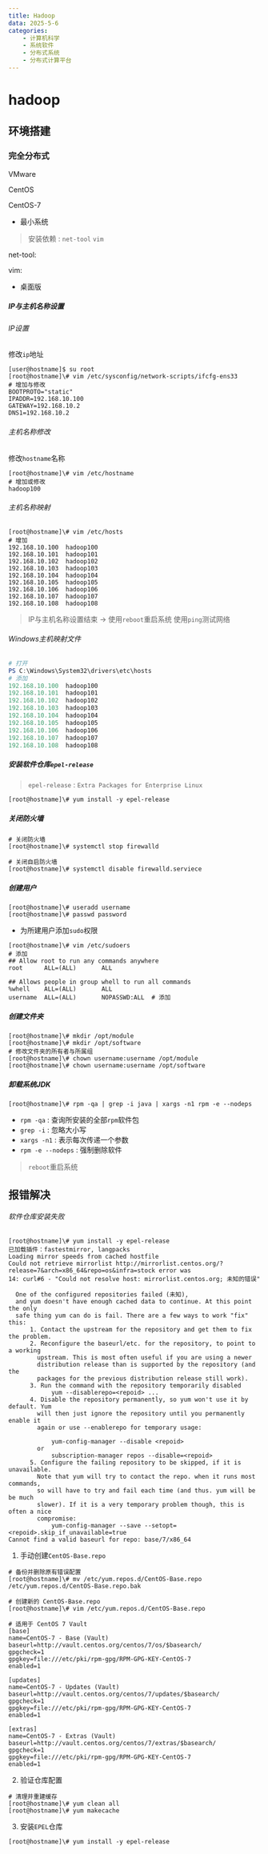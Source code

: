 ```yaml
---
title: Hadoop
data: 2025-5-6
categories:
    - 计算机科学
    - 系统软件
    - 分布式系统
    - 分布式计算平台
---
```


# hadoop

<!-- 
```yaml
title: hadoop
data: 2025-5-6
categories: 
    - 计算机科学
    - 系统软件
    - 分布式系统
    - 分布式计算平台
``` 
-->

## 环境搭建

### 完全分布式

VMware

CentOS

CentOS-7

- 最小系统
> 安装依赖 : `net-tool` `vim`

net-tool:

vim:


- 桌面版

##### IP与主机名称设置

###### IP设置

修改`ip`地址
```shell
[user@hostname]$ su root
[root@hostname]\# vim /etc/sysconfig/network-scripts/ifcfg-ens33
# 增加与修改
BOOTPROTO="static"
IPADDR=192.168.10.100
GATEWAY=192.168.10.2
DNS1=192.168.10.2
```

###### 主机名称修改

修改`hostname`名称
```shell
[root@hostname]\# vim /etc/hostname
# 增加或修改
hadoop100
```

###### 主机名称映射
```shell
[root@hostname]\# vim /etc/hosts
# 增加
192.168.10.100  hadoop100
192.168.10.101  hadoop101
192.168.10.102  hadoop102
192.168.10.103  hadoop103
192.168.10.104  hadoop104
192.168.10.105  hadoop105
192.168.10.106  hadoop106
192.168.10.107  hadoop107
192.168.10.108  hadoop108

```

> IP与主机名称设置结束 -> 使用`reboot`重启系统  使用`ping`测试网络

###### Windows主机映射文件
```powershell
# 打开
PS C:\Windows\System32\drivers\etc\hosts
# 添加
192.168.10.100  hadoop100
192.168.10.101  hadoop101
192.168.10.102  hadoop102
192.168.10.103  hadoop103
192.168.10.104  hadoop104
192.168.10.105  hadoop105
192.168.10.106  hadoop106
192.168.10.107  hadoop107
192.168.10.108  hadoop108
```

##### 安装软件仓库`epel-release`
> `epel-release` : `Extra Packages for Enterprise Linux`

```shell
[root@hostname]\# yum install -y epel-release
```

##### 关闭防火墙
```shell
# 关闭防火墙
[root@hostname]\# systemctl stop firewalld

# 关闭自启防火墙
[root@hostname]\# systemctl disable firewalld.serviece
```

##### 创建用户
```shell
[root@hostname]\# useradd username
[root@hostname]\# passwd password
```

- 为所建用户添加`sudo`权限
```shell
[root@hostname]\# vim /etc/sudoers
# 添加
## Allow root to run any commands anywhere
root      ALL=(ALL)       ALL

## Allows people in group whell to run all commands
%whell    ALL=(ALL)       ALL
username  ALL=(ALL)       NOPASSWD:ALL  # 添加

```

##### 创建文件夹
```shell
[root@hostname]\# mkdir /opt/module
[root@hostname]\# mkdir /opt/software
# 修改文件夹的所有者与所属组
[root@hostname]\# chown username:username /opt/module
[root@hostname]\# chown username:username /opt/software
```

##### 卸载系统JDK
```shell
[root@hostname]\# rpm -qa | grep -i java | xargs -n1 rpm -e --nodeps 
```
- `rpm -qa` : 查询所安装的全部`rpm`软件包
- `grep -i` : 忽略大小写
- `xargs -n1` : 表示每次传递一个参数
- `rpm -e --nodeps` : 强制删除软件



> `reboot`重启系统





## 报错解决

###### 软件仓库安装失败

```shell
[root@hostname]\# yum install -y epel-release
已加载插件：fastestmirror, langpacks
Loading mirror speeds from cached hostfile
Could not retrieve mirrorlist http://mirrorlist.centos.org/?release=7&arch=x86_64&repo=os&infra=stock error was
14: curl#6 - "Could not resolve host: mirrorlist.centos.org; 未知的错误"

  One of the configured repositories failed (未知),
  and yum doesn't have enough cached data to continue. At this point the only
  safe thing yum can do is fail. There are a few ways to work "fix" this:
      1. Contact the upstream for the repository and get them to fix the problem.
      2. Reconfigure the baseurl/etc. for the repository, to point to a working
        upstream. This is most often useful if you are using a newer
        distribution release than is supported by the repository (and the
        packages for the previous distribution release still work).
      3. Run the command with the repository temporarily disabled
            yum --disablerepo=<repoid> ...
      4. Disable the repository permanently, so yum won't use it by default. Yum
        will then just ignore the repository until you permanently enable it
        again or use --enablerepo for temporary usage:

            yum-config-manager --disable <repoid>
        or
            subscription-manager repos --disable=<repoid>
      5. Configure the failing repository to be skipped, if it is unavailable.
        Note that yum will try to contact the repo. when it runs most commands,
        so will have to try and fail each time (and thus. yum will be be much
        slower). If it is a very temporary problem though, this is often a nice
        compromise:
            yum-config-manager --save --setopt=<repoid>.skip_if_unavailable=true
Cannot find a valid baseurl for repo: base/7/x86_64

```

1. 手动创建`CentOS-Base.repo`
```shell
# 备份并删除原有错误配置
[root@hostname]\# mv /etc/yum.repos.d/CentOS-Base.repo /etc/yum.repos.d/CentOS-Base.repo.bak

# 创建新的 CentOS-Base.repo
[root@hostname]\# vim /etc/yum.repos.d/CentOS-Base.repo

# 适用于 CentOS 7 Vault
[base]
name=CentOS-7 - Base (Vault)
baseurl=http://vault.centos.org/centos/7/os/$basearch/
gpgcheck=1
gpgkey=file:///etc/pki/rpm-gpg/RPM-GPG-KEY-CentOS-7
enabled=1

[updates]
name=CentOS-7 - Updates (Vault)
baseurl=http://vault.centos.org/centos/7/updates/$basearch/
gpgcheck=1
gpgkey=file:///etc/pki/rpm-gpg/RPM-GPG-KEY-CentOS-7
enabled=1

[extras]
name=CentOS-7 - Extras (Vault)
baseurl=http://vault.centos.org/centos/7/extras/$basearch/
gpgcheck=1
gpgkey=file:///etc/pki/rpm-gpg/RPM-GPG-KEY-CentOS-7
enabled=1

```

2. 验证仓库配置
```shell
# 清理并重建缓存
[root@hostname]\# yum clean all
[root@hostname]\# yum makecache
```

3. 安装`EPEL`仓库
```shell
[root@hostname]\# yum install -y epel-release
```